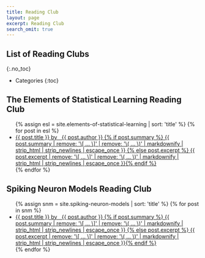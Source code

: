 ```yaml
---
title: Reading Club
layout: page
excerpt: Reading Club
search_omit: true
---
```


## List of Reading Clubs
{:.no_toc}

* Categories
{:toc}




## The Elements of Statistical Learning Reading Club

<ul class="post-list">
{% assign esl = site.elements-of-statistical-learning | sort: 'title' %}
{% for post in esl %}
  <li><article><a href="{{ site.url }}{{ post.url }}">{{ post.title }} <span class="entry-date"><time datetime="{{ post.author }}"> by &nbsp; {{ post.author }}</time></span>
  {% if post.summary %} <span class="excerpt">{{ post.summary | remove: '\[ ... \]' | remove: '\( ... \)' | markdownify | strip_html | strip_newlines | escape_once }}</span>
  {% else post.excerpt %} <span class="excerpt">{{ post.excerpt | remove: '\[ ... \]' | remove: '\( ... \)' | markdownify | strip_html | strip_newlines | escape_once }}</span>{% endif %}</a></article></li>
{% endfor %}
</ul>

## Spiking Neuron Models Reading Club

<ul class="post-list">
{% assign snm = site.spiking-neuron-models | sort: 'title' %}
{% for post in snm %}
  <li><article><a href="{{ site.url }}{{ post.url }}">{{ post.title }} <span class="entry-date"><time datetime="{{ post.author }}"> by &nbsp; {{ post.author }}</time></span>
  {% if post.summary %} <span class="excerpt">{{ post.summary | remove: '\[ ... \]' | remove: '\( ... \)' | markdownify | strip_html | strip_newlines | escape_once }}</span>
  {% else post.excerpt %} <span class="excerpt">{{ post.excerpt | remove: '\[ ... \]' | remove: '\( ... \)' | markdownify | strip_html | strip_newlines | escape_once }}</span>{% endif %}</a></article></li>
{% endfor %}
</ul>
